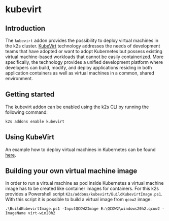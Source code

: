 <!--
SPDX-FileCopyrightText: © 2023 Siemens Healthcare GmbH

SPDX-License-Identifier: MIT
-->

# kubevirt

## Introduction

The `kubevirt` addon provides the possibility to deploy virtual machines in the k2s cluster. [KubeVirt](https://kubevirt.io/) technology addresses the needs of development teams that have adopted or want to adopt Kubernetes but possess existing virtual machine-based workloads that cannot be easily containerized. More specifically, the technology provides a unified development platform where developers can build, modify, and deploy applications residing in both application containers as well as virtual machines in a common, shared environment.

## Getting started

The kubevirt addon can be enabled using the k2s CLI by running the following command:
```
k2s addons enable kubevirt
```

## Using KubeVirt

An example how to deploy virtual machines in Kubernetes can be found [here](https://kubevirt.io/labs/kubernetes/lab1.html).

## Building your own virtual machine image

In order to run a virtual machine as pod inside Kubernetes a virtual machine image has to be created like container images for containers.
For this k2s provides a Powershell script `K2s/addons/kubevirt/BuildKubevirtImage.ps1`. With this script it is possible to build a virtual image from `qcow2` image:

```
.\BuildKubevirtImage.ps1 -InputQCOW2Image E:\QCOW2\windows20h2.qcow2 -ImageName virt-win20h2
```